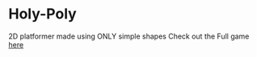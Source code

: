 # Holy-Poly
2D platformer made using ONLY simple shapes 
Check out the Full game [here](https://wotermelon64.itch.io/holy-poly)
